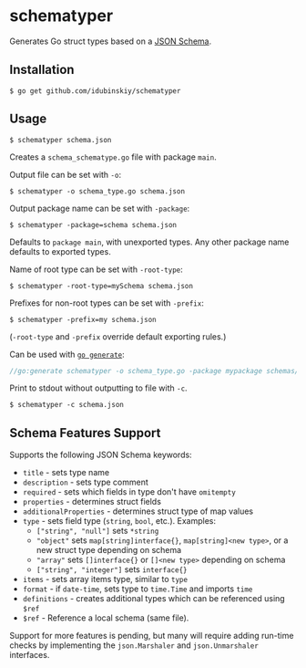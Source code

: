 # schematyper

Generates Go struct types based on a [JSON Schema](http://json-schema.org/).

## Installation
```
$ go get github.com/idubinskiy/schematyper
```

## Usage
```
$ schematyper schema.json
```
Creates a `schema_schematype.go` file with package `main`.

Output file can be set with `-o`:
```
$ schematyper -o schema_type.go schema.json
```

Output package name can be set with `-package`:
```
$ schematyper -package=schema schema.json
```
Defaults to `package main`, with unexported types. Any other package name defaults to exported types.

Name of root type can be set with `-root-type`:
```
$ schematyper -root-type=mySchema schema.json
```

Prefixes for non-root types can be set with `-prefix`:
```
$ schematyper -prefix=my schema.json
```

(`-root-type` and `-prefix` override default exporting rules.)

Can be used with [`go generate`](https://blog.golang.org/generate):
```go
//go:generate schematyper -o schema_type.go -package mypackage schemas/schema.json
```

Print to stdout without outputting to file with `-c`.
```
$ schematyper -c schema.json
```

## Schema Features Support
Supports the following JSON Schema keywords:
* `title` - sets type name
* `description` - sets type comment
* `required` - sets which fields in type don't have `omitempty`
* `properties` - determines struct fields
* `additionalProperties` - determines struct type of map values
* `type` - sets field type (`string`, `bool`, etc.). Examples:
    * `["string", "null"]` sets `*string`
    * `"object"` sets `map[string]interface{}`, `map[string]<new type>`, or a new struct type depending on schema
    * `"array"` sets `[]interface{}` or `[]<new type>` depending on schema
    * `["string", "integer"]` sets `interface{}`
* `items` - sets array items type, similar to `type`
* `format` - if `date-time`, sets type to `time.Time` and imports `time`
* `definitions` - creates additional types which can be referenced using `$ref`
* `$ref` - Reference a local schema (same file).

Support for more features is pending, but many will require adding run-time checks by implementing the `json.Marshaler` and `json.Unmarshaler` interfaces.
